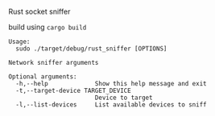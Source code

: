Rust socket sniffer

build using `cargo build`

```
Usage:
  sudo ./target/debug/rust_sniffer [OPTIONS]

Network sniffer arguments

Optional arguments:
  -h,--help             Show this help message and exit
  -t,--target-device TARGET_DEVICE
                        Device to target
  -l,--list-devices     List available devices to sniff
  ```